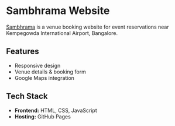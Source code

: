# Sambhrama Website

[Sambhrama](https://sambhrama.co.in/) is a venue booking website for event reservations near Kempegowda International Airport, Bangalore.

## Features
- Responsive design
- Venue details & booking form
- Google Maps integration

## Tech Stack
- **Frontend:** HTML, CSS, JavaScript
- **Hosting:** GitHub Pages
